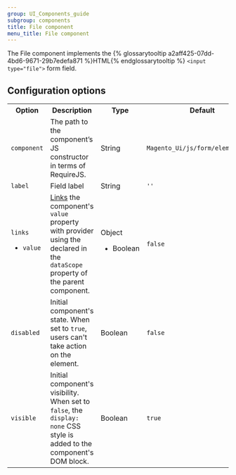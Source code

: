 ```yaml
---
group: UI_Components_guide
subgroup: components
title: File component
menu_title: File component
---
```


The File component implements the {% glossarytooltip a2aff425-07dd-4bd6-9671-29b7edefa871 %}HTML{% endglossarytooltip %} `<input type="file">` form field.

## Configuration options

<table>
  <tr>
    <th>
      Option
    </th>
    <th>
      Description
    </th>
    <th>
      Type
    </th>
    <th>
      Default
    </th>
  </tr>
  <tr>
    <td>
      <code>component</code>
    </td>
    <td>
      The path to the component’s JS constructor in terms of
      RequireJS.
    </td>
    <td>
      String
    </td>
    <td>
      <code>Magento_Ui/js/form/element/text</code>
    </td>
  </tr>
  <tr>
    <td>
      <code>label</code>
    </td>
    <td>
      Field label
    </td>
    <td>
      String
    </td>
    <td>
      <code>''</code>
    </td>
  </tr>
  <tr>
    <td>
      <code>links</code>
      <ul>
        <li><code>value</code>
        </li>
      </ul>
    </td>
    <td>
      <a href="{{ page.baseurl }}/ui_comp_guide/concepts/ui_comp_linking_concept.html"> Links</a> the component's <code>value</code> property with provider using the declared in the <code>dataScope</code> property of the parent component.
    </td>
    <td>
      Object
      <ul>
        <li>Boolean
        </li>
      </ul>
    </td>
    <td>
      <code>false</code>
    </td>
  </tr>
  <tr>
    <td>
      <code>disabled</code>
    </td>
    <td>
      Initial component's state. When set to <code>true</code>, users can't
      take action on the element.
    </td>
    <td>
      Boolean
    </td>
    <td>
      <code>false</code>
    </td>
  </tr>
  <tr>
    <td>
      <code>visible</code>
    </td>
    <td>
      Initial component's visibility. When set to <code>false</code>, the <code>display: none</code> CSS style is added to the component's DOM block.
    </td>
    <td>
      Boolean
    </td>
    <td>
      <code>true</code>
    </td>
  </tr>
</table>
